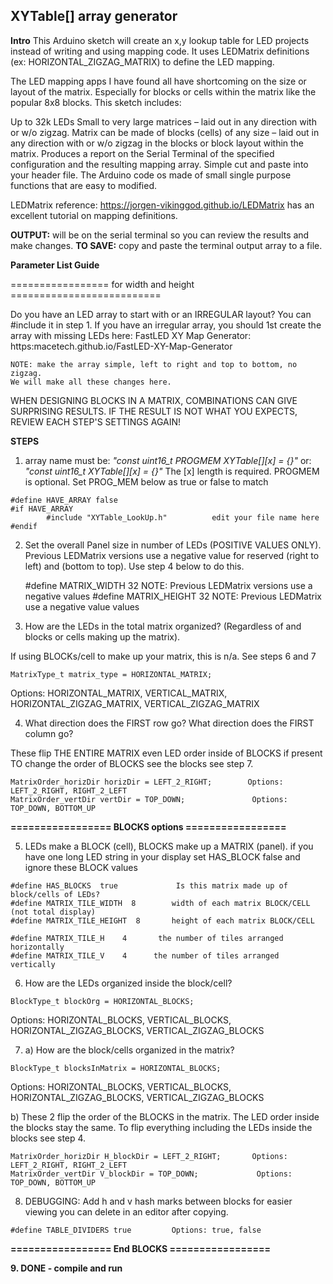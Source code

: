 
## XYTable[] array generator

**Intro**
This Arduino sketch will create an x,y lookup table for LED projects instead of writing and using mapping code. It uses LEDMatrix definitions (ex: HORIZONTAL_ZIGZAG_MATRIX) to define the LED mapping. 

The LED mapping apps I have found all have shortcoming on the size or layout of the matrix. Especially for blocks or cells within the matrix like the popular 8x8 blocks. This sketch includes:

Up to 32k LEDs
Small to very large matrices – laid out in any direction with or w/o zigzag.
Matrix can be made of blocks (cells) of any size – laid out in any direction with or w/o zigzag in the blocks or block layout within the matrix.
Produces a report on the Serial Terminal of the specified configuration and the resulting mapping array.
 Simple cut and paste into your header file.
The Arduino code os made of small single purpose functions that are easy to modified.

LEDMatrix reference:
https://jorgen-vikinggod.github.io/LEDMatrix has an excellent tutorial on mapping definitions.

__OUTPUT:__ will be on the serial terminal so you can review the results and make changes.
__TO SAVE:__ copy and paste the terminal output array to a file.

**Parameter List Guide**

================= for width and height ==========================

Do you have an LED array to start with or an IRREGULAR layout? You can #include it in step 1.
If you have an irregular array, you should 1st create the array with missing LEDs here: 
FastLED XY Map Generator:  https:macetech.github.io/FastLED-XY-Map-Generator

    NOTE: make the array simple, left to right and top to bottom, no zigzag.
    We will make all these changes here.

WHEN DESIGNING BLOCKS IN A MATRIX, COMBINATIONS CAN GIVE SURPRISING RESULTS.
IF THE RESULT IS NOT WHAT YOU EXPECTS, REVIEW EACH STEP'S SETTINGS AGAIN!

**STEPS**
1.	 array name must be: _"const uint16_t  PROGMEM XYTable[][x] = {}"_ or:  
_"const uint16_t XYTable[][x] = {}"_ The [x] length is required.
PROGMEM is optional. Set PROG_MEM below as true or false to match
 
    #define HAVE_ARRAY false
    #if HAVE_ARRAY
            #include "XYTable_LookUp.h"   		 edit your file name here  
    #endif

2.	Set the overall Panel size in number of LEDs (POSITIVE VALUES ONLY). Previous LEDMatrix versions use a negative value for reserved (right to left) and (bottom to top). Use step 4 below to do this.

    #define MATRIX_WIDTH 32    	NOTE: Previous LEDMatrix versions use a negative values
    #define MATRIX_HEIGHT 32     	NOTE: Previous LEDMatrix use a negative value values

3.	How are the LEDs in the total matrix organized? (Regardless of and blocks or cells making up the matrix).

If using BLOCKs/cell to make up your matrix, this is n/a. See steps 6 and 7

    MatrixType_t matrix_type = HORIZONTAL_MATRIX; 
Options: HORIZONTAL_MATRIX, VERTICAL_MATRIX, HORIZONTAL_ZIGZAG_MATRIX, VERTICAL_ZIGZAG_MATRIX


4.	What direction does the FIRST row go?
What direction does the FIRST column go?

These flip THE ENTIRE MATRIX even LED order inside of BLOCKS if present
TO change the order of BLOCKS see the blocks see step 7.

    MatrixOrder_horizDir horizDir = LEFT_2_RIGHT;        Options: LEFT_2_RIGHT, RIGHT_2_LEFT
    MatrixOrder_vertDir vertDir = TOP_DOWN;               Options: TOP_DOWN, BOTTOM_UP

**================= BLOCKS options =================**

5.	 LEDs make a BLOCK (cell), BLOCKS make up a MATRIX (panel). if you have one long LED string in your display set HAS_BLOCK false and ignore these BLOCK values

    #define HAS_BLOCKS  true    		 Is this matrix made up of block/cells of LEDs?
    #define MATRIX_TILE_WIDTH  8  		width of each matrix BLOCK/CELL  (not total display)
    #define MATRIX_TILE_HEIGHT  8 		height of each matrix BLOCK/CELL 

    #define MATRIX_TILE_H    4  	 the number of tiles arranged horizontally
    #define MATRIX_TILE_V    4   	the number of tiles arranged vertically

6.	 How are the LEDs organized inside the block/cell?

    BlockType_t blockOrg = HORIZONTAL_BLOCKS;  
Options: HORIZONTAL_BLOCKS, VERTICAL_BLOCKS, HORIZONTAL_ZIGZAG_BLOCKS, VERTICAL_ZIGZAG_BLOCKS

7.	 a)  How are the block/cells organized in the matrix?

    BlockType_t blocksInMatrix = HORIZONTAL_BLOCKS;  
Options:  HORIZONTAL_BLOCKS, VERTICAL_BLOCKS, HORIZONTAL_ZIGZAG_BLOCKS, VERTICAL_ZIGZAG_BLOCKS

b)	 These 2 flip the order of the BLOCKS in the matrix. The LED order inside the blocks stay the same.
    To flip everything including the LEDs inside the blocks see step 4.

    MatrixOrder_horizDir H_blockDir = LEFT_2_RIGHT;       Options: LEFT_2_RIGHT, RIGHT_2_LEFT
    MatrixOrder_vertDir V_blockDir = TOP_DOWN;             Options: TOP_DOWN, BOTTOM_UP

8.	 DEBUGGING: Add h and v hash marks between blocks for easier viewing you can delete in an editor after copying.

    #define TABLE_DIVIDERS true 		Options: true, false

**================= End BLOCKS =================**

**9.	DONE - compile and run**
